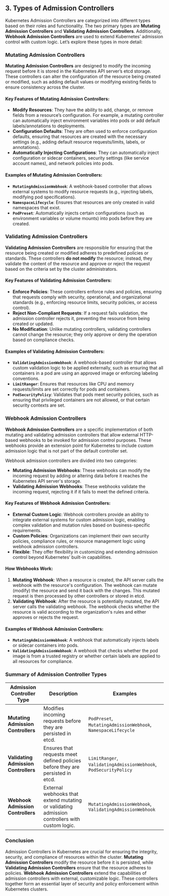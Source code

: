 ## 3. **Types of Admission Controllers**

Kubernetes Admission Controllers are categorized into different types based on their roles and functionality. The two primary types are **Mutating Admission Controllers** and **Validating Admission Controllers**. Additionally, **Webhook Admission Controllers** are used to extend Kubernetes’ admission control with custom logic. Let’s explore these types in more detail:

### **Mutating Admission Controllers**

**Mutating Admission Controllers** are designed to modify the incoming request before it is stored in the Kubernetes API server’s etcd storage. These controllers can alter the configuration of the resource being created or modified, such as adding default values or modifying existing fields to ensure consistency across the cluster.

#### Key Features of Mutating Admission Controllers:
- **Modify Resources**: They have the ability to add, change, or remove fields from a resource’s configuration. For example, a mutating controller can automatically inject environment variables into pods or add default labels/annotations to deployments.
- **Configuration Defaults**: They are often used to enforce configuration defaults, ensuring that resources are created with the necessary settings (e.g., adding default resource requests/limits, labels, or annotations).
- **Automatically Injecting Configurations**: They can automatically inject configuration or sidecar containers, security settings (like service account names), and network policies into pods.
  
#### Examples of Mutating Admission Controllers:
- **`MutatingAdmissionWebhook`**: A webhook-based controller that allows external systems to modify resource requests (e.g., injecting labels, modifying pod specifications).
- **`NamespaceLifecycle`**: Ensures that resources are only created in valid namespaces that exist.
- **`PodPreset`**: Automatically injects certain configurations (such as environment variables or volume mounts) into pods before they are created.

### **Validating Admission Controllers**

**Validating Admission Controllers** are responsible for ensuring that the resource being created or modified adheres to predefined policies or standards. These controllers **do not modify** the resource; instead, they validate the content of the resource and approve or reject the request based on the criteria set by the cluster administrators.

#### Key Features of Validating Admission Controllers:
- **Enforce Policies**: These controllers enforce rules and policies, ensuring that requests comply with security, operational, and organizational standards (e.g., enforcing resource limits, security policies, or access control).
- **Reject Non-Compliant Requests**: If a request fails validation, the admission controller rejects it, preventing the resource from being created or updated.
- **No Modification**: Unlike mutating controllers, validating controllers cannot change the resource; they only approve or deny the operation based on compliance checks.

#### Examples of Validating Admission Controllers:
- **`ValidatingAdmissionWebhook`**: A webhook-based controller that allows custom validation logic to be applied externally, such as ensuring that all containers in a pod are using an approved image or enforcing labeling conventions.
- **`LimitRanger`**: Ensures that resources like CPU and memory requests/limits are set correctly for pods and containers.
- **`PodSecurityPolicy`**: Validates that pods meet security policies, such as ensuring that privileged containers are not allowed, or that certain security contexts are set.

### **Webhook Admission Controllers**

**Webhook Admission Controllers** are a specific implementation of both mutating and validating admission controllers that allow external HTTP-based webhooks to be invoked for admission control purposes. These webhooks provide an extension point for Kubernetes to include custom admission logic that is not part of the default controller set.

Webhook admission controllers are divided into two categories:
- **Mutating Admission Webhooks**: These webhooks can modify the incoming request by adding or altering data before it reaches the Kubernetes API server's storage.
- **Validating Admission Webhooks**: These webhooks validate the incoming request, rejecting it if it fails to meet the defined criteria.

#### Key Features of Webhook Admission Controllers:
- **External Custom Logic**: Webhook controllers provide an ability to integrate external systems for custom admission logic, enabling complex validation and mutation rules based on business-specific requirements.
- **Custom Policies**: Organizations can implement their own security policies, compliance rules, or resource management logic using webhook admission controllers.
- **Flexible**: They offer flexibility in customizing and extending admission control beyond Kubernetes’ built-in capabilities.

#### How Webhooks Work:
1. **Mutating Webhook**: When a resource is created, the API server calls the webhook with the resource's configuration. The webhook can mutate (modify) the resource and send it back with the changes. This mutated request is then processed by other controllers or stored in etcd.
2. **Validating Webhook**: After the resource is potentially mutated, the API server calls the validating webhook. The webhook checks whether the resource is valid according to the organization's rules and either approves or rejects the request.

#### Examples of Webhook Admission Controllers:
- **`MutatingAdmissionWebhook`**: A webhook that automatically injects labels or sidecar containers into pods.
- **`ValidatingAdmissionWebhook`**: A webhook that checks whether the pod image is from a trusted registry or whether certain labels are applied to all resources for compliance.

### Summary of Admission Controller Types

| Admission Controller Type     | Description                                                                                   | Examples                                                   |
|-------------------------------|-----------------------------------------------------------------------------------------------|------------------------------------------------------------|
| **Mutating Admission Controllers**  | Modifies incoming requests before they are persisted in etcd.                                  | `PodPreset`, `MutatingAdmissionWebhook`, `NamespaceLifecycle` |
| **Validating Admission Controllers**| Ensures that requests meet defined policies before they are persisted in etcd.                  | `LimitRanger`, `ValidatingAdmissionWebhook`, `PodSecurityPolicy` |
| **Webhook Admission Controllers** | External webhooks that extend mutating or validating admission controllers with custom logic. | `MutatingAdmissionWebhook`, `ValidatingAdmissionWebhook`     |

### Conclusion

Admission Controllers in Kubernetes are crucial for ensuring the integrity, security, and compliance of resources within the cluster. **Mutating Admission Controllers** modify the resource before it is persisted, while **Validating Admission Controllers** ensure that the resource adheres to policies. **Webhook Admission Controllers** extend the capabilities of admission controllers with external, customizable logic. These controllers together form an essential layer of security and policy enforcement within Kubernetes clusters.